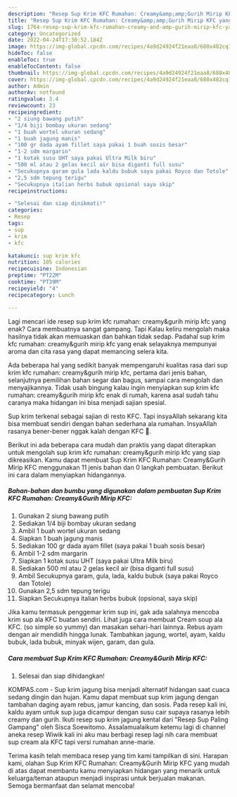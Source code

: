```yaml
---
description: "Resep Sup Krim KFC Rumahan: Creamy&amp;amp;Gurih Mirip KFC yang Menggugah Selera, Buat Buka Puasa Enak"
title: "Resep Sup Krim KFC Rumahan: Creamy&amp;amp;Gurih Mirip KFC yang Menggugah Selera, Buat Buka Puasa Enak"
slug: 1764-resep-sup-krim-kfc-rumahan-creamy-and-amp-gurih-mirip-kfc-yang-menggugah-selera-buat-buka-puasa-enak
category: Uncategorized
date: 2022-04-24T17:30:52.184Z
image: https://img-global.cpcdn.com/recipes/4a9d24924f21eaa8/680x482cq70/sup-krim-kfc-rumahan-creamygurih-mirip-kfc-foto-resep-utama.jpg
hideToc: false
enableToc: true
enableTocContent: false
thumbnail: https://img-global.cpcdn.com/recipes/4a9d24924f21eaa8/680x482cq70/sup-krim-kfc-rumahan-creamygurih-mirip-kfc-foto-resep-utama.jpg
cover: https://img-global.cpcdn.com/recipes/4a9d24924f21eaa8/680x482cq70/sup-krim-kfc-rumahan-creamygurih-mirip-kfc-foto-resep-utama.jpg
author: Admin
authorAv: notfound
ratingvalue: 3.4
reviewcount: 23
recipeingredient:
- "2 siung bawang putih"
- "1/4 biji bombay ukuran sedang"
- "1 buah wortel ukuran sedang"
- "1 buah jagung manis"
- "100 gr dada ayam fillet saya pakai 1 buah sosis besar"
- "1-2 sdm margarin"
- "1 kotak susu UHT saya pakai Ultra Milk biru"
- "500 ml atau 2 gelas kecil air bisa diganti full susu"
- "Secukupnya garam gula lada kaldu bubuk saya pakai Royco dan Totole"
- "2,5 sdm tepung terigu"
- "Secukupnya italian herbs bubuk opsional saya skip"
recipeinstructions:

- "Selesai dan siap dinikmati!"
categories:
- Resep
tags:
- sup
- krim
- kfc

katakunci: sup krim kfc 
nutrition: 105 calories
recipecuisine: Indonesian
preptime: "PT22M"
cooktime: "PT39M"
recipeyield: "4"
recipecategory: Lunch

---
```



Lagi mencari ide resep sup krim kfc rumahan: creamy&amp;gurih mirip kfc yang enak? Cara membuatnya sangat gampang. Tapi Kalau keliru mengolah maka hasilnya tidak akan memuaskan dan bahkan tidak sedap. Padahal sup krim kfc rumahan: creamy&amp;gurih mirip kfc yang enak selayaknya mempunyai aroma dan cita rasa yang dapat memancing selera kita.


Ada beberapa hal yang sedikit banyak mempengaruhi kualitas rasa dari sup krim kfc rumahan: creamy&amp;gurih mirip kfc, pertama dari jenis bahan, selanjutnya pemilihan bahan segar dan bagus, sampai cara mengolah dan menyajikannya. Tidak usah bingung kalau ingin menyiapkan sup krim kfc rumahan: creamy&amp;gurih mirip kfc enak di rumah, karena asal sudah tahu caranya maka hidangan ini bisa menjadi sajian spesial.

Sup krim terkenal sebagai sajian di resto KFC. Tapi insyaAllah sekarang kita bisa membuat sendiri dengan bahan sederhana ala rumahan. InsyaAllah rasanya bener-bener nggak kalah dengan KFC 🥹.


Berikut ini ada beberapa cara mudah dan praktis yang dapat diterapkan untuk mengolah sup krim kfc rumahan: creamy&amp;gurih mirip kfc yang siap dikreasikan. Kamu dapat membuat Sup Krim KFC Rumahan: Creamy&amp;Gurih Mirip KFC menggunakan 11 jenis bahan dan 0 langkah pembuatan. Berikut ini cara dalam menyiapkan hidangannya.

<!--inarticleads1-->

##### Bahan-bahan dan bumbu yang digunakan dalam pembuatan Sup Krim KFC Rumahan: Creamy&amp;Gurih Mirip KFC:

1. Gunakan 2 siung bawang putih
1. Sediakan 1/4 biji bombay ukuran sedang
1. Ambil 1 buah wortel ukuran sedang
1. Siapkan 1 buah jagung manis
1. Sediakan 100 gr dada ayam fillet (saya pakai 1 buah sosis besar)
1. Ambil 1-2 sdm margarin
1. Siapkan 1 kotak susu UHT (saya pakai Ultra Milk biru)
1. Sediakan 500 ml atau 2 gelas kecil air (bisa diganti full susu)
1. Ambil Secukupnya garam, gula, lada, kaldu bubuk (saya pakai Royco dan Totole)
1. Gunakan 2,5 sdm tepung terigu
1. Siapkan Secukupnya italian herbs bubuk (opsional, saya skip)


Jika kamu termasuk penggemar krim sup ini, gak ada salahnya mencoba krim sup ala KFC buatan sendiri. Lihat juga cara membuat Cream soup ala KFC. (so simple so yummy) dan masakan sehari-hari lainnya. Rebus ayam dengan air mendidih hingga lunak. Tambahkan jagung, wortel, ayam, kaldu bubuk, lada bubuk, minyak wijen, garam, dan gula. 

<!--inarticleads2-->

##### Cara membuat Sup Krim KFC Rumahan: Creamy&amp;Gurih Mirip KFC:


1. Selesai dan siap dihidangkan!

KOMPAS.com - Sup krim jagung bisa menjadi alternatif hidangan saat cuaca sedang dingin dan hujan. Kamu dapat membuat sup krim jagung dengan tambahan daging ayam rebus, jamur kancing, dan sosis. Pada resep kali ini, kaldu ayam untuk sup juga dicampur dengan susu cair supaya rasanya lebih creamy dan gurih. Ikuti resep sup krim jagung kental dari &#34;Resep Sup Paling Gampang&#34; oleh Sisca Soewitomo. Assalamualaikum ketemu lagi di channel aneka resep Wiwik kali ini aku mau berbagi resep lagi nih cara membuat sup cream ala KFC tapi versi rumahan anne-marie. 

Terima kasih telah membaca resep yang tim kami tampilkan di sini. Harapan kami, olahan Sup Krim KFC Rumahan: Creamy&amp;Gurih Mirip KFC yang mudah di atas dapat membantu kamu menyiapkan hidangan yang menarik untuk keluarga/teman ataupun menjadi inspirasi untuk berjualan makanan. Semoga bermanfaat dan selamat mencoba!

